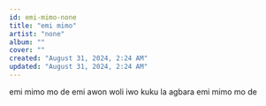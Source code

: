 ```yaml
---
id: emi-mimo-none
title: "emi mimo"
artist: "none"
album: ""
cover: ""
created: "August 31, 2024, 2:24 AM"
updated: "August 31, 2024, 2:24 AM"
---
```


emi mimo mo de emi awon woli
iwo kuku la agbara
emi mimo mo de 